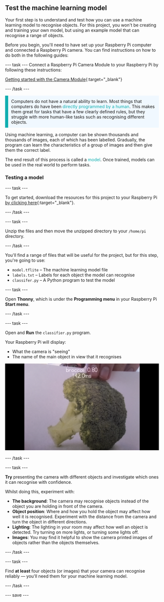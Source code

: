 ## Test the machine learning model

Your first step is to understand and test how you can use a machine learning model to recognise objects. For this project, you won't be creating and training your own model, but using an example model that can recognise a range of objects.

Before you begin, you'll need to have set up your Raspberry Pi computer and connected a Raspberry Pi camera. You can find instructions on how to do both in the following guides:

--- task ---
Connect a Raspberry Pi Camera Module to your Raspberry Pi by following these instructions:

[Getting started with the Camera Module](https://projects.raspberrypi.org/en/projects/getting-started-with-picamera){:target="_blank"}

--- /task ---

<p style="border-left: solid; border-width:10px; border-color: #0faeb0; background-color: aliceblue; padding: 10px;">
Computers do not have a natural ability to learn. Most things that computers do have been <span style="color: #0faeb0">directly programmed by a human</span>. This makes them great for tasks that have a few clearly defined rules, but they struggle with more human-like tasks such as recognising different objects.

Using machine learning, a computer can be shown thousands and thousands of images, each of which has been labelled. Gradually, the program can learn the characteristics of a group of images and then give them the correct label.

The end result of this process is called a <span style="color: #0faeb0">model</span>. Once trained, models can be used in the real world to perform tasks. 
</p>

### Testing a model

--- task ---

 To get started, download the resources for this project to your Raspberry Pi [by clicking here](http://rpf.io/p/en/lego-robot-face-go){:target="_blank"}.

 --- /task ---
 
 --- task ---
 
 Unzip the files and then move the unzipped directory to your `/home/pi` directory.
 
 --- /task ---
 
 You'll find a range of files that will be useful for the project, but for this step, you're going to use:

 - `model.tflite` – The machine learning model file
 - `labels.txt` – Labels for each object the model can recognise
 - `classifer.py` – A Python program to test the model

--- task ---

Open **Thonny**, which is under the **Programming menu** in your Raspberry Pi **Start menu**. 
 
 --- /task ---

--- task ---

Open and **Run** the `classifier.py` program. 

Your Raspberry Pi will display: 
+ What the camera is "seeing" 
+ The name of the main object in view that it recognises

 ![Image of the recogniser project running.](images/classifier.png)

--- /task ---

--- task ---

 **Try** presenting the camera with different objects and investigate which ones it can recognise with confidence. 
 
 Whilst doing this, experiment with:
   - **The background**: The camera may recognise objects instead of the object you are holding in front of the camera.
   - **Object position**: Where and how you hold the object may affect how well it is recognised. Experiment with the distance from the camera and turn the object in different directions.
   - **Lighting**: The lighting in your room may affect how well an object is detected. Try turning on more lights, or turning some lights off.
   - **Images**: You may find it helpful to show the camera printed images of objects rather than the objects themselves.

--- /task ---

--- task ---

Find **at least** four objects (or images) that your camera can recognise reliably — you'll need them for your machine learning model.

--- /task ---

--- save ---

